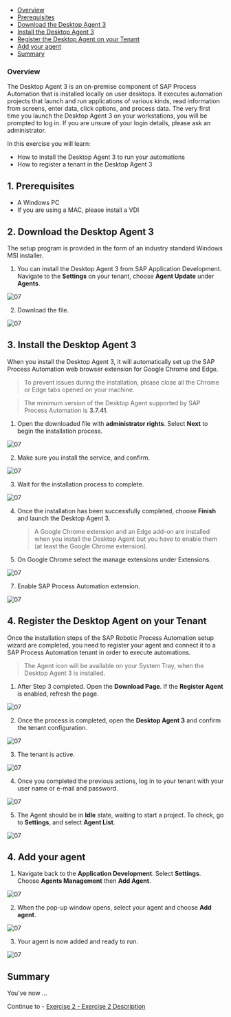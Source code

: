 - [Overview](#overview)
- [Prerequisites](#prerequisites)
- [Download the Desktop Agent 3](#download)
- [Install the Desktop Agent 3](#install)
- [Register the Desktop Agent on your Tenant](#register)
- [Add your agent](#add)
- [Summary](#summary)

### Overview <a name="overview"></a>

The Desktop Agent 3 is an on-premise component of SAP Process Automation that is installed locally on user desktops. It executes automation projects that launch and run applications of various kinds, read information from screens, enter data, click options, and process data.
The very first time you launch the Desktop Agent 3 on your workstations, you will be prompted to log in. If you are unsure of your login details, please ask an administrator.

In this exercise you will learn:
- How to install the Desktop Agent 3 to run your automations
- How to register a tenant in the Desktop Agent 3


## 1. Prerequisites <a name="prerequisites"></a>
 - A Windows PC
 - If you are using a MAC, please install a VDI


## 2. Download the Desktop Agent 3 <a name="download"></a>

The setup program is provided in the form of an industry standard Windows MSI installer.

1. You can install the Desktop Agent 3 from SAP Application Development. Navigate to the **Settings** on your tenant, choose **Agent Update** under **Agents**.

  ![07](./images/agent3-a031.png)

2. Download the file.

  ![07](./images/agent3-a004.png)


## 3. Install the Desktop Agent 3 <a name="install"></a>

When you install the Desktop Agent 3, it will automatically set up the SAP Process Automation web browser extension for Google Chrome and Edge.

>To prevent issues during the installation, please close all the Chrome or Edge tabs opened on your machine.

>The minimum version of the Desktop Agent supported by SAP Process Automation is **3.7.41**.

1. Open the downloaded file with **administrator rights**. Select **Next** to begin the installation process.

  ![07](./images/agent3-a002.png)


2. Make sure you install the service, and confirm.

  ![07](./images/agent3-a033.png)

3. Wait for the installation process to complete.

  ![07](./images/agent3-a034.png)


4. Once the installation has been successfully completed, choose **Finish** and launch the Desktop Agent 3.

    >A Google Chrome extension and an Edge add-on are installed when you install the Desktop Agent but you have to enable them (at least the Google Chrome extension).

6. On Google Chrome select the manage extensions under Extensions.

  ![07](./images/agent3-a005.png)

7. Enable SAP Process Automation extension.

  ![07](./images/agent3-a006.png)


## 4. Register the Desktop Agent on your Tenant <a name="register"></a>

Once the installation steps of the SAP Robotic Process Automation setup wizard are completed, you need to register your agent and connect it to a SAP Process Automation tenant in order to execute automations.

> The Agent icon will be available on your System Tray, when the Desktop Agent 3 is installed.

1. After Step 3 completed. Open the **Download Page**. If the **Register Agent** is enabled, refresh the page.

  ![07](./images/agent3-a037.png)

2. Once the process is completed, open the **Desktop Agent 3** and confirm the tenant configuration.

  ![07](./images/agent3-a038.png)

3. The tenant is active.

  ![07](./images/agent3-a039.png)

4. Once you completed the previous actions, log in to your tenant with your user name or e-mail and password.

  ![07](./images/agent3-a014.png)

5. The Agent should be in **Idle** state, waiting to start a project. To check, go to **Settings**, and select **Agent List**.

  ![07](./images/agent3-a013.png)

## 4. Add your agent <a name="add"></a>


1. Navigate back to the **Application Development**. Select **Settings**. Choose **Agents Management** then **Add Agent**.

  ![07](./images/agent3-a020.png)

2. When the pop-up window opens, select your agent and choose **Add agent**.

  ![07](./images/agent3-a021.png)

3. Your agent is now added and ready to run.

  ![07](./images/agent3-a022.png)



## Summary <a name="summary"></a>

You've now ...

Continue to - [Exercise 2 - Exercise 2 Description](../ex2/README.md)
